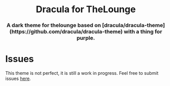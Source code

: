 <h1 align="center">
	Dracula for TheLounge
</h1>

<h3 align="center">
	A dark theme for thelounge based on [dracula/dracula-theme](https://github.com/dracula/dracula-theme) with a thing for purple.
</h3>


# Issues
This theme is not perfect, it is still a work in progress. Feel free to submit issues [here](https://github.com/SpaceLenore/thelounge-theme-dracula/issues).
